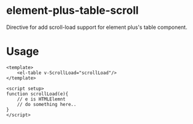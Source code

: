 # element-plus-table-scroll
Directive for add scroll-load support for element plus's table component.

# Usage
```vue
<template>
    <el-table v-ScrollLoad="scrollLoad"/>
</template>

<script setup>
function scrollLoad(e){
    // e is HTMLElemnt
    // do something here..
}
</script>
```